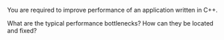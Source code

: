 You are required to improve performance of an application written in C++. 

What are the typical performance bottlenecks? How can they be located and fixed?

